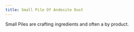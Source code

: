 ```yaml
---
title: Small Pile Of Andesite Dust
---
```


<ItemImage file="small_pile_of_andesite_dust" alt="Small Pile Of Andesite Dust" size="200" />

Small Piles are crafting ingredients and often a by product.
